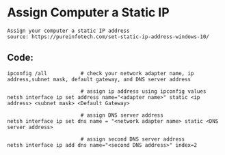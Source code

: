 # Assign Computer a Static IP

    Assign your computer a static IP address
    source: https://pureinfotech.com/set-static-ip-address-windows-10/
    
## Code:

    ipconfig /all           # check your network adapter name, ip address,subnet mask, default gateway, and DNS server address
    
                            # assign ip address using ipconfig values
    netsh interface ip set address name="<adapter name>" static <ip address> <subnet mask> <Default Gateway>
    
                            # assign DNS server address
    netsh interface ip set dns name = "<network adapter name> static <DNS server address>
    
                            # assign second DNS server address
    netsh interface ip add dns name="<second DNS address>" index=2